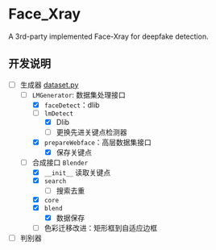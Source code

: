 # Face_Xray
A 3rd-party implemented Face-Xray for deepfake detection.

## 开发说明
- [ ] 生成器 [dataset.py](dataset.py)
  - [ ] `LMGenerator`: 数据集处理接口
    - [x] `faceDetect`：dlib
    - [ ] `lmDetect`
      - [x] Dlib
      - [ ] 更换先进关键点检测器
    - [x] `prepareWebface`：高层数据集接口
      - [x] 保存关键点
  - [ ] 合成接口 `Blender`
    - [x] `__init__` 读取关键点
    - [x] `search`
      - [ ] 搜索去重
    - [x] `core`
    - [x] `blend`
      - [x] 数据保存
    - [ ] 色彩迁移改进：矩形框到自适应边框
- [ ] 判别器
